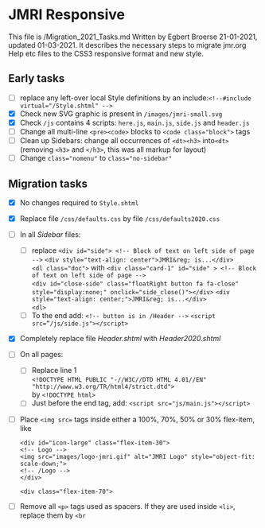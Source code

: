 # JMRI Responsive
This file is /Migration_2021_Tasks.md  Written by Egbert Broerse 21-01-2021, updated 01-03-2021.
It describes the necessary steps to migrate jmr.org Help etc files to the CSS3 responsive format and new style.

## Early tasks
- [ ] replace any left-over local Style definitions by an include:`<!--#include virtual="/Style.shtml" -->`
- [x] Check new SVG graphic is present in `/images/jmri-small.svg`
- [x] Check `/js` contains 4 scripts: `here.js`, `main.js`, `side.js` and `header.js`
- [ ] Change all multi-line `<pre><code>` blocks to `<code class="block">` tags
- [ ] Clean up Sidebars: change all occurrences of `<dt><h3>` into`<dt>`(removing `<h3>` and `</h3>`, this was all markup for layout)
- [ ] Change `class="nomenu"` to `class="no-sidebar"`
## Migration tasks
- [x] No changes required to `Style.shtml`
- [x] Replace file `/css/defaults.css` by file `/css/defaults2020.css`
- [ ] In all _Sidebar_ files:
    - [ ] replace `<div id="side"> <!-- Block of text on left side of page -->`
      `<div style="text-align: center">JMRI&reg; is...</div>`    
      `<dl class="doc">` with `<div class="card-1" id="side" > <!-- Block of text on left side of page -->`  
      `<div id="close-side" class="floatRight button fa fa-close" style="display:none;" onclick="side_close()"></div>`
      `<div style="text-align: center;">JMRI&reg; is...</div>`  
      `<dl>`
    - [ ] To the end add: `<!-- button is in /Header -->`
  `<script src=“/js/side.js"></script>`
- [x] Completely replace file _Header.shtml_ with _Header2020.shtml_
- [ ] On all pages:
    - [ ] Replace line 1  
      `<!DOCTYPE HTML PUBLIC "-//W3C//DTD HTML 4.01//EN" "http://www.w3.org/TR/html4/strict.dtd">`  
      by `<!DOCTYPE html>`
    - [ ] Just before the </body> end tag, add: `<script src="js/main.js"></script>`
- [ ] Place `<img src=` tags inside either a 100%, 70%, 50% or 30% flex-item, like  
  ```<div class="flex-container"><!-- flex is a set for responsive positioning on different screen sizes -->
  <div id="icon-large" class="flex-item-30">
  <!-- Logo -->
  <img src="images/logo-jmri.gif" alt="JMRI Logo" style="object-fit: scale-down;">
  <!-- /Logo -->
  </div>  
  
  <div class="flex-item-70">
- [ ] Remove all `<p>` tags used as spacers. If they are used inside `<li>`, replace them by `<br`

    
